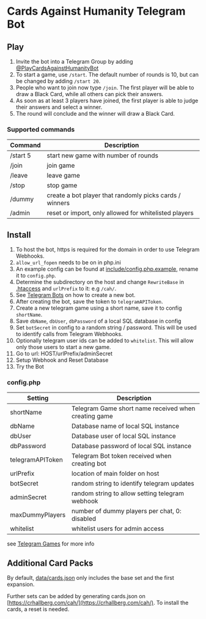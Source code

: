 # Cards Against Humanity Telegram Bot

## Play
1. Invite the bot into a Telegram Group by adding [@PlayCardsAgainstHumanityBot](https://telegram.me/PlayCardsAgainstHumanityBot)
1. To start a game, use `/start`. The default number of rounds is 10, but can be changed by adding `/start 20`.
1. People who want to join now type `/join`. The first player will be able to draw a Black Card, while all others can pick their answers.
1. As soon as at least 3 players have joined, the first player is able to judge their answers and select a winner.
1. The round will conclude and the winner will draw a Black Card. 

### Supported commands
| Command  | Description                                             |
| -------- | ------------------------------------------------------- |
| /start 5 | start new game with number of rounds                    |
| /join    | join game                                               |
| /leave   | leave game                                              |
| /stop    | stop game                                               |
| /dummy   | create a bot player that randomly picks cards / winners |
| /admin   | reset or import, only allowed for whitelisted players   |

## Install
1. To host the bot, https is required for the domain in order to use Telegram Webhooks.
1. `allow_url_fopen` needs to be on in php.ini
1. An example config can be found at [include/config.php.example](include/config.php.example), rename it to `config.php`.
1. Determine the subdirectory on the host and change `RewriteBase` in [.htaccess](.htaccess) and `urlPrefix` to it: e.g `/cah/`.
1. See [Telegram Bots](https://core.telegram.org/bots#6-botfather) on how to create a new bot.
1. After creating the bot, save the token to `telegramAPIToken`.
1. Create a new telegram game using a short name, save it to config `shortName`.
1. Save `dbName`, `dbUser`, `dbPassword` of a local SQL database in config
1. Set `botSecret` in config to a random string / password. This will be used to identify calls from Telegram Webhooks. 
1. Optionally telegram user ids can be added to `whitelist`. This will allow only those users to start a new game.
1. Go to url: HOST/urlPrefix/adminSecret
1. Setup Webhook and Reset Database
1. Try the Bot

### config.php
| Setting          | Description                                             |
| ---------------- | ------------------------------------------------------- |
| shortName        | Telegram Game short name received when creating game    |
| dbName           | Database name of local SQL instance                     |
| dbUser           | Database user of local SQL instance                     |
| dbPassword       | Database password of local SQL instance                 |
| telegramAPIToken | Telegram Bot token received when creating bot           |
| urlPrefix        | location of main folder on host                         |
| botSecret        | random string to identify telegram updates              |
| adminSecret      | random string to allow setting telegram webhook         |
| maxDummyPlayers  | number of dummy players per chat, 0: disabled           |
| whitelist        | whitelist users for admin access                        |
see [Telegram Games](https://core.telegram.org/bots/api#games) for more info

## Additional Card Packs
By default, [data/cards.json](data/cards.json) only includes the base set and the first expansion.

Further sets can be added by generating cards.json on [https://crhallberg.com/cah/](https://crhallberg.com/cah/). To install the cards, a reset is needed.